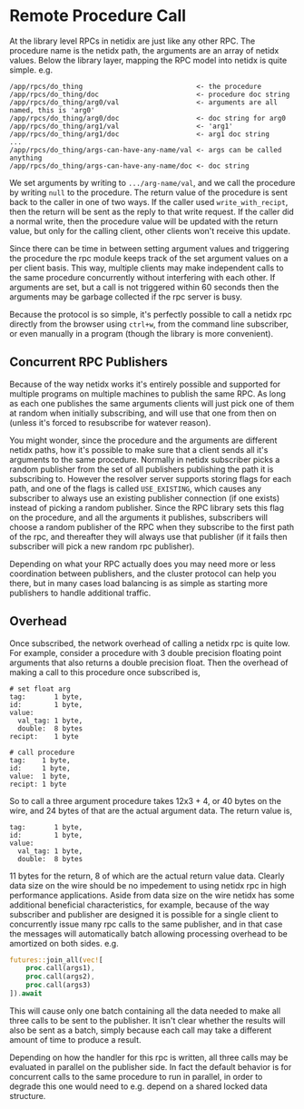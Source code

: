 # Remote Procedure Call

At the library level RPCs in netidix are just like any other RPC. 
The procedure name is the netidx path, the arguments are an array
of netidx values. Below the library layer, mapping the RPC model into
netidx is quite simple. e.g.

```
/app/rpcs/do_thing                            <- the procedure
/app/rpcs/do_thing/doc                        <- procedure doc string
/app/rpcs/do_thing/arg0/val                   <- arguments are all named, this is 'arg0'
/app/rpcs/do_thing/arg0/doc                   <- doc string for arg0
/app/rpcs/do_thing/arg1/val                   <- 'arg1'
/app/rpcs/do_thing/arg1/doc                   <- arg1 doc string
...
/app/rpcs/do_thing/args-can-have-any-name/val <- args can be called anything
/app/rpcs/do_thing/args-can-have-any-name/doc <- doc string
```

We set arguments by writing to `.../arg-name/val`, and we call the
procedure by writing `null` to the procedure. The return value of the
procedure is sent back to the caller in one of two ways. If the caller
used `write_with_recipt`, then the return will be sent as the reply to
that write request. If the caller did a normal write, then the
procedure value will be updated with the return value, but only for
the calling client, other clients won't receive this update.

Since there can be time in between setting argument values and
triggering the procedure the rpc module keeps track of the set
argument values on a per client basis. This way, multiple clients may
make independent calls to the same procedure concurrently without
interfering with each other. If arguments are set, but a call is not
triggered within 60 seconds then the arguments may be garbage
collected if the rpc server is busy.

Because the protocol is so simple, it's perfectly possible to call a
netidx rpc directly from the browser using `ctrl+w`, from the command
line subscriber, or even manually in a program (though the library is
more convenient).

## Concurrent RPC Publishers

Because of the way netidx works it's entirely possible and supported
for multiple programs on multiple machines to publish the same RPC. As
long as each one publishes the same arguments clients will just pick
one of them at random when initially subscribing, and will use that
one from then on (unless it's forced to resubscribe for watever
reason).

You might wonder, since the procedure and the arguments are different
netidx paths, how it's possible to make sure that a client sends all
it's arguments to the same procedure. Normally in netidx subscriber
picks a random publisher from the set of all publishers publishing the
path it is subscribing to. However the resolver server supports
storing flags for each path, and one of the flags is called
`USE_EXISTING`, which causes any subscriber to always use an existing
publisher connection (if one exists) instead of picking a random
publisher. Since the RPC library sets this flag on the procedure, and
all the arguments it publishes, subscribers will choose a random
publisher of the RPC when they subscribe to the first path of the rpc,
and thereafter they will always use that publisher (if it fails then
subscriber will pick a new random rpc publisher).

Depending on what your RPC actually does you may need more or less
coordination between publishers, and the cluster protocol can help you
there, but in many cases load balancing is as simple as starting more
publishers to handle additional traffic.

## Overhead

Once subscribed, the network overhead of calling a netidx rpc is quite
low. For example, consider a procedure with 3 double precision
floating point arguments that also returns a double precision
float. Then the overhead of making a call to this procedure once
subscribed is,

```
# set float arg
tag:       1 byte, 
id:        1 byte, 
value:
  val_tag: 1 byte,
  double:  8 bytes
recipt:    1 byte

# call procedure
tag:    1 byte,
id:     1 byte,
value:  1 byte,
recipt: 1 byte
```

So to call a three argument procedure takes 12x3 + 4, or 40 bytes on
the wire, and 24 bytes of that are the actual argument data. The
return value is,

```
tag:       1 byte,
id:        1 byte,
value:
  val_tag: 1 byte,
  double:  8 bytes
```

11 bytes for the return, 8 of which are the actual return value
data. Clearly data size on the wire should be no impedement to using
netidx rpc in high performance applications. Aside from data size on
the wire netidx has some additional beneficial characteristics, for
example, because of the way subscriber and publisher are designed it
is possible for a single client to concurrently issue many rpc calls
to the same publisher, and in that case the messages will
automatically batch allowing processing overhead to be amortized on
both sides. e.g.

``` rust
futures::join_all(vec![
    proc.call(args1), 
    proc.call(args2), 
    proc.call(args3)
]).await
```

This will cause only one batch containing all the data needed to make
all three calls to be sent to the publisher. It isn't clear whether
the results will also be sent as a batch, simply because each call may
take a different amount of time to produce a result.

Depending on how the handler for this rpc is written, all three calls
may be evaluated in parallel on the publisher side.  In fact the
default behavior is for concurrent calls to the same procedure to run
in parallel, in order to degrade this one would need to e.g. depend on
a shared locked data structure.
